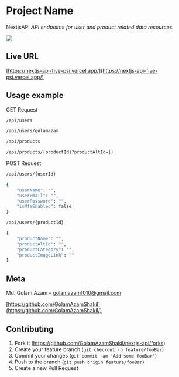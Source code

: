 # Project Name

NextjsAPI
_API endpoints for user and product related data resources._

![](header.png)

## Live URL
[https://nextjs-api-five-psi.vercel.app/](https://nextjs-api-five-psi.vercel.app/)


## Usage example
GET Request
```sh
/api/users
```
```sh
/api/users/golamazam
```
```sh
/api/products
```
```sh
/api/products/{productId}?productAltId={}
```

POST Request
```sh
/api/users/{userId}

{   
    "userName": "",
    "userEmail": "",
    "userPassword": "",
    "isMfaEnabled": false
}
```
```sh
/api/users/{productId}

{
    "productName": "",
    "productAltId": "",
    "productCategory": "",
    "productImageLink": ""
}
```


## Meta

Md. Golam Azam – golamazam1010@gmail.com

[https://github.com/GolamAzamShakil](https://github.com/GolamAzamShakil/)

## Contributing

1. Fork it (<https://github.com/GolamAzamShakil/nextjs-api/forks>)
2. Create your feature branch (`git checkout -b feature/fooBar`)
3. Commit your changes (`git commit -am 'Add some fooBar'`)
4. Push to the branch (`git push origin feature/fooBar`)
5. Create a new Pull Request

<!-- Markdown link & img dfn's -->
[npm-image]: https://img.shields.io/npm/v/datadog-metrics.svg?style=flat-square
[npm-url]: https://npmjs.org/package/datadog-metrics
[npm-downloads]: https://img.shields.io/npm/dm/datadog-metrics.svg?style=flat-square
[travis-image]: https://img.shields.io/travis/dbader/node-datadog-metrics/master.svg?style=flat-square
[travis-url]: https://travis-ci.org/dbader/node-datadog-metrics
[wiki]: https://github.com/yourname/yourproject/wiki
